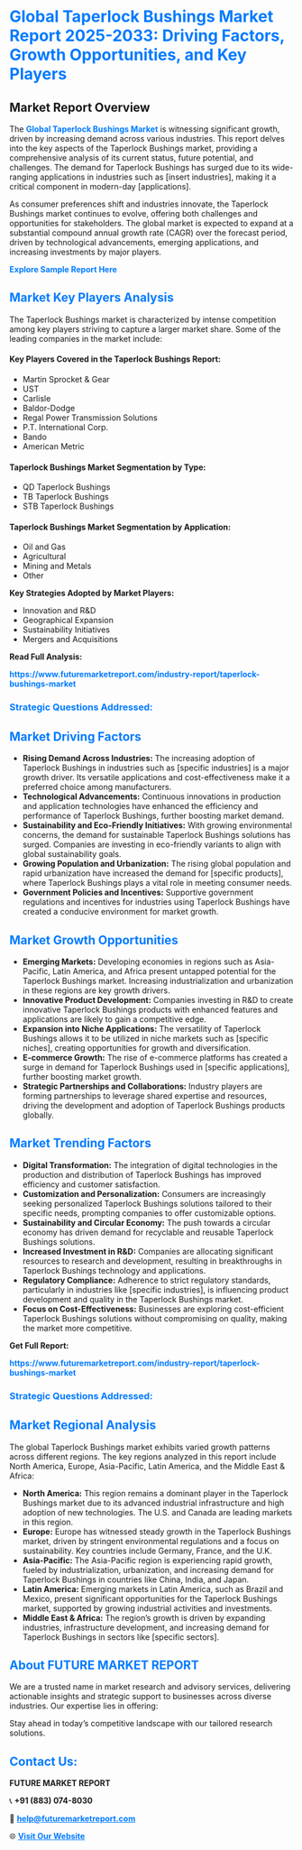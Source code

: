 <h1 style="color: #007BFF;">Global Taperlock Bushings Market Report 2025-2033: Driving Factors, Growth Opportunities, and Key Players</h1>

<section id="overview">
<h2>Market Report Overview</h2>
<p>The <a href="https://www.futuremarketreport.com/industry-report/taperlock-bushings-market" style="color: #007BFF; text-decoration: none;"><strong>Global Taperlock Bushings Market</strong></a> is witnessing significant growth, driven by increasing demand across various industries. This report delves into the key aspects of the Taperlock Bushings market, providing a comprehensive analysis of its current status, future potential, and challenges. The demand for Taperlock Bushings has surged due to its wide-ranging applications in industries such as [insert industries], making it a critical component in modern-day [applications].</p>
<p>As consumer preferences shift and industries innovate, the Taperlock Bushings market continues to evolve, offering both challenges and opportunities for stakeholders. The global market is expected to expand at a substantial compound annual growth rate (CAGR) over the forecast period, driven by technological advancements, emerging applications, and increasing investments by major players.</p>
</section>

<section id="overview">
<p><a href="https://www.futuremarketreport.com/request-sample/reportId=109628" style="color: #007BFF; text-decoration: none;"><strong>Explore Sample Report Here</strong></a></p>
</section>

<section id="key-players">
<h2 style="color: #007BFF;">Market Key Players Analysis</h2>
<p>The Taperlock Bushings market is characterized by intense competition among key players striving to capture a larger market share. Some of the leading companies in the market include:</p>
<h4>Key Players Covered in the Taperlock Bushings Report:</h4>
<ul><li>Martin Sprocket &amp; Gear</li><li>UST</li><li>Carlisle</li><li>Baldor-Dodge</li><li>Regal Power Transmission Solutions</li><li>P.T. International Corp.</li><li>Bando</li><li>American Metric</li></ul>
<h4>Taperlock Bushings Market Segmentation by Type:</h4>
<ul><li>QD Taperlock Bushings</li><li>TB Taperlock Bushings</li><li>STB Taperlock Bushings</li></ul>

<h4>Taperlock Bushings Market Segmentation by Application:</h4>
<ul><li>Oil and Gas</li><li>Agricultural</li><li>Mining and Metals</li><li>Other</li></ul>
<p><strong>Key Strategies Adopted by Market Players:</strong></p>
<ul>
<li>Innovation and R&D</li>
<li>Geographical Expansion</li>
<li>Sustainability Initiatives</li>
<li>Mergers and Acquisitions</li>
</ul>
</section>

<section>
<p><strong>Read Full Analysis: </strong></p><a href="https://www.futuremarketreport.com/industry-report/taperlock-bushings-market" style="color: #007BFF; text-decoration: none;"><strong>https://www.futuremarketreport.com/industry-report/taperlock-bushings-market</strong></a>
<h3 style="color: #007BFF;">Strategic Questions Addressed:</h3>
</section>

<section id="driving-factors">
<h2 style="color: #007BFF;">Market Driving Factors</h2>
<ul>
<li><strong>Rising Demand Across Industries:</strong> The increasing adoption of Taperlock Bushings in industries such as [specific industries] is a major growth driver. Its versatile applications and cost-effectiveness make it a preferred choice among manufacturers.</li>
<li><strong>Technological Advancements:</strong> Continuous innovations in production and application technologies have enhanced the efficiency and performance of Taperlock Bushings, further boosting market demand.</li>
<li><strong>Sustainability and Eco-Friendly Initiatives:</strong> With growing environmental concerns, the demand for sustainable Taperlock Bushings solutions has surged. Companies are investing in eco-friendly variants to align with global sustainability goals.</li>
<li><strong>Growing Population and Urbanization:</strong> The rising global population and rapid urbanization have increased the demand for [specific products], where Taperlock Bushings plays a vital role in meeting consumer needs.</li>
<li><strong>Government Policies and Incentives:</strong> Supportive government regulations and incentives for industries using Taperlock Bushings have created a conducive environment for market growth.</li>
</ul>
</section>

<section id="growth-opportunities">
<h2 style="color: #007BFF;">Market Growth Opportunities</h2>
<ul>
<li><strong>Emerging Markets:</strong> Developing economies in regions such as Asia-Pacific, Latin America, and Africa present untapped potential for the Taperlock Bushings market. Increasing industrialization and urbanization in these regions are key growth drivers.</li>
<li><strong>Innovative Product Development:</strong> Companies investing in R&D to create innovative Taperlock Bushings products with enhanced features and applications are likely to gain a competitive edge.</li>
<li><strong>Expansion into Niche Applications:</strong> The versatility of Taperlock Bushings allows it to be utilized in niche markets such as [specific niches], creating opportunities for growth and diversification.</li>
<li><strong>E-commerce Growth:</strong> The rise of e-commerce platforms has created a surge in demand for Taperlock Bushings used in [specific applications], further boosting market growth.</li>
<li><strong>Strategic Partnerships and Collaborations:</strong> Industry players are forming partnerships to leverage shared expertise and resources, driving the development and adoption of Taperlock Bushings products globally.</li>
</ul>
</section>

<section id="trending-factors">
<h2 style="color: #007BFF;">Market Trending Factors</h2>
<ul>
<li><strong>Digital Transformation:</strong> The integration of digital technologies in the production and distribution of Taperlock Bushings has improved efficiency and customer satisfaction.</li>
<li><strong>Customization and Personalization:</strong> Consumers are increasingly seeking personalized Taperlock Bushings solutions tailored to their specific needs, prompting companies to offer customizable options.</li>
<li><strong>Sustainability and Circular Economy:</strong> The push towards a circular economy has driven demand for recyclable and reusable Taperlock Bushings solutions.</li>
<li><strong>Increased Investment in R&D:</strong> Companies are allocating significant resources to research and development, resulting in breakthroughs in Taperlock Bushings technology and applications.</li>
<li><strong>Regulatory Compliance:</strong> Adherence to strict regulatory standards, particularly in industries like [specific industries], is influencing product development and quality in the Taperlock Bushings market.</li>
<li><strong>Focus on Cost-Effectiveness:</strong> Businesses are exploring cost-efficient Taperlock Bushings solutions without compromising on quality, making the market more competitive.</li>
</ul>
</section>

<section>
<p><strong>Get Full Report: </strong></p><a href="https://www.futuremarketreport.com/industry-report/taperlock-bushings-market" style="color: #007BFF; text-decoration: none;"><strong>https://www.futuremarketreport.com/industry-report/taperlock-bushings-market</strong></a>
<h3 style="color: #007BFF;">Strategic Questions Addressed:</h3>
</section>


<section id="regional-analysis">
<h2 style="color: #007BFF;">Market Regional Analysis</h2>
<p>The global Taperlock Bushings market exhibits varied growth patterns across different regions. The key regions analyzed in this report include North America, Europe, Asia-Pacific, Latin America, and the Middle East & Africa:</p>
<ul>
<li><strong>North America:</strong> This region remains a dominant player in the Taperlock Bushings market due to its advanced industrial infrastructure and high adoption of new technologies. The U.S. and Canada are leading markets in this region.</li>
<li><strong>Europe:</strong> Europe has witnessed steady growth in the Taperlock Bushings market, driven by stringent environmental regulations and a focus on sustainability. Key countries include Germany, France, and the U.K.</li>
<li><strong>Asia-Pacific:</strong> The Asia-Pacific region is experiencing rapid growth, fueled by industrialization, urbanization, and increasing demand for Taperlock Bushings in countries like China, India, and Japan.</li>
<li><strong>Latin America:</strong> Emerging markets in Latin America, such as Brazil and Mexico, present significant opportunities for the Taperlock Bushings market, supported by growing industrial activities and investments.</li>
<li><strong>Middle East & Africa:</strong> The region’s growth is driven by expanding industries, infrastructure development, and increasing demand for Taperlock Bushings in sectors like [specific sectors].</li>
</ul>
</section>

<footer>
<h2 style="color: #007BFF;">About FUTURE MARKET REPORT</h2>
<p>We are a trusted name in market research and advisory services, delivering actionable insights and strategic support to businesses across diverse industries. Our expertise lies in offering:</p>

<p>Stay ahead in today’s competitive landscape with our tailored research solutions.</p>

<h2 style="color: #007BFF;">Contact Us:</h2>
<p><strong>FUTURE MARKET REPORT</strong></p>
<p>📞 <strong>+91 (883) 074-8030</strong></p>
<p>📧 <strong><a href="mailto:help@futuremarketreport.com" style="color: #007BFF;">help@futuremarketreport.com</a></strong></p>
<p>🌐 <strong><a href="https://www.futuremarketreport.com/" style="color: #007BFF;">Visit Our Website</a></strong></p>
</footer>